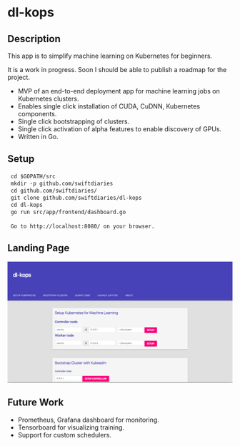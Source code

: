 dl-kops
=======

Description
-----------

This app is to simplify machine learning on Kubernetes for beginners.

It is a work in progress. Soon I should be able to publish a roadmap for the project.

* MVP of an end-to-end deployment app for machine learning jobs on Kubernetes clusters.
* Enables single click installation of CUDA, CuDNN, Kubernetes components.
* Single click bootstrapping of clusters.
* Single click activation of alpha features to enable discovery of GPUs.
* Written in Go.

Setup
-----

     cd $GOPATH/src
     mkdir -p github.com/swiftdiaries
     cd github.com/swiftdiaries/
     git clone github.com/swiftdiaries/dl-kops
     cd dl-kops
     go run src/app/frontend/dashboard.go
     
     Go to http://localhost:8080/ on your browser.


Landing Page
------------
![Landing Page](landingpage.png) <br>     

Future Work
-----------
* Prometheus, Grafana dashboard for monitoring.
* Tensorboard for visualizing training.
* Support for custom schedulers.
